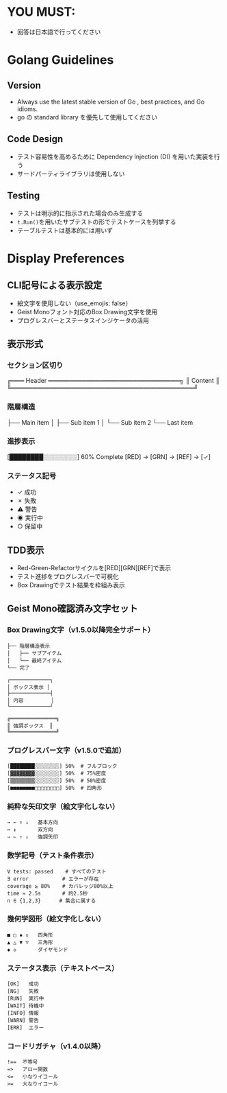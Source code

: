 # YOU MUST:

- 回答は日本語で行ってください

# Golang Guidelines

## Version

- Always use the latest stable version of Go , best practices, and Go idioms.
- go の standard library を優先して使用してください

## Code Design

- テスト容易性を高めるために Dependency Injection (DI) を用いた実装を行う
- サードパーティライブラリは使用しない

## Testing

- テストは明示的に指示された場合のみ生成する
- `t.Run()`を用いたサブテストの形でテストケースを列挙する
- テーブルテストは基本的には用いず

# Display Preferences

## CLI記号による表示設定
- 絵文字を使用しない（use_emojis: false）
- Geist Monoフォント対応のBox Drawing文字を使用
- プログレスバーとステータスインジケータの活用

## 表示形式
### セクション区切り
╔═══ Header ═══════════════════════════════╗
║ Content                                  ║
╚═══════════════════════════════════════════╝

### 階層構造
├── Main item
│   ├── Sub item 1
│   └── Sub item 2
└── Last item

### 進捗表示
[████████░░░░░░░░] 60% Complete
[RED] → [GRN] → [REF] → [✓]

### ステータス記号
- ✓ 成功
- ✗ 失敗
- ⚠ 警告
- ◉ 実行中
- ○ 保留中

## TDD表示
- Red-Green-Refactorサイクルを[RED][GRN][REF]で表示
- テスト進捗をプログレスバーで可視化
- Box Drawingでテスト結果を枠組み表示

## Geist Mono確認済み文字セット

### Box Drawing文字（v1.5.0以降完全サポート）
```
├── 階層構造表示
│   ├── サブアイテム
│   └── 最終アイテム
└── 完了

┌─────────────┐
│ ボックス表示 │
├─────────────┤
│ 内容         │
└─────────────┘

╔═══════════════╗
║ 強調ボックス  ║
╚═══════════════╝
```

### プログレスバー文字（v1.5.0で追加）
```
[████████░░░░░░░░] 50%  # フルブロック
[▓▓▓▓▓▓▓▓░░░░░░░░] 50%  # 75%密度
[▒▒▒▒▒▒▒▒░░░░░░░░] 50%  # 50%密度
[■■■■■■■■□□□□□□□□] 50%  # 四角形
```

### 純粋な矢印文字（絵文字化しない）
```
→ ← ↑ ↓   基本方向
↔ ↕       双方向
⇒ ⇐ ⇑ ⇓   強調矢印
```

### 数学記号（テスト条件表示）
```
∀ tests: passed    # すべてのテスト
∃ error           # エラーが存在
coverage ≥ 80%    # カバレッジ80%以上
time ≈ 2.5s       # 約2.5秒
n ∈ {1,2,3}      # 集合に属する
```

### 幾何学図形（絵文字化しない）
```
■ □ ▪ ▫   四角形
▲ △ ▼ ▽   三角形
◆ ◇       ダイヤモンド
```

### ステータス表示（テキストベース）
```
[OK]   成功
[NG]   失敗
[RUN]  実行中
[WAIT] 待機中
[INFO] 情報
[WARN] 警告
[ERR]  エラー
```

### コードリガチャ（v1.4.0以降）
```
!==  不等号
=>   アロー関数
<=   小なりイコール
>=   大なりイコール
```


